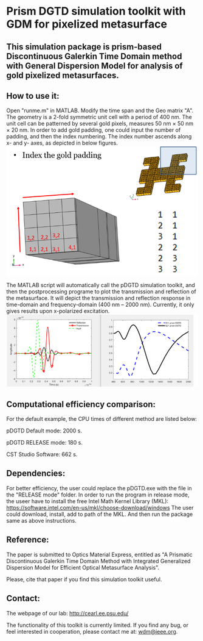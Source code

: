 # Prism DGTD simulation toolkit with GDM for pixelized metasurface
## This simulation package is prism-based Discontinuous Galerkin Time Domain method with General Dispersion Model for analysis of gold pixelized metasurfaces.

## How to use it:

Open "runme.m" in MATLAB. 
Modify the time span and the Geo matrix "A". The geometry is a 2-fold symmetric unit cell with a period of 400 nm. The unit cell can be patterned by several gold pixels, measures 50 nm × 50 nm × 20 nm. In order to add gold padding, one could input the number of padding, and then the index numbering. The index number ascends along x- and y- axes, as depicted in below figures.   ![image](https://github.com/maiwending/pDGTD_GDM/blob/master/readme_fig/1.png)


The MATLAB script will automatically call the pDGTD simulation toolkit, and then the postprocessing programe to plot the transmission and reflection of the metasurface. It will depict the transmission and reflection response in time-domain and frequency-domain (400 nm – 2000 nm). Currently, it only gives results upon x-polarized excitation.
![image](https://github.com/maiwending/pDGTD_GDM/blob/master/readme_fig/2.png)

## Computational efficiency comparison:

For the default example, the CPU times of different method are listed below:

pDGTD Default mode: 2000 s.

pDGTD RELEASE mode: 180 s.

CST Studio Software: 662 s.


## Dependencies:

For better efficiency, the user could replace the pDGTD.exe with the file in the "RELEASE mode" folder.
In order to run the program in release mode, the useer have to install the free Intel Math Kernel Library (MKL): 
https://software.intel.com/en-us/mkl/choose-download/windows
The user could download, install, add to path of the MKL. And then run the package same as above instructions.

## Reference:

The paper is submitted to Optics Material Express, entitled as "A Prismatic Discontinuous Galerkin Time Domain Method with Integrated Generalized Dispersion Model for Efficient Optical Metasurface Analysis".

Please, cite that paper if you find this simulation toolkit useful.

## Contact:

The webpage of our lab: http://cearl.ee.psu.edu/

The functionality of this toolkit is currently limited. If you find any bug, or feel interested in cooperation, please contact me at: wdm@ieee.org.



